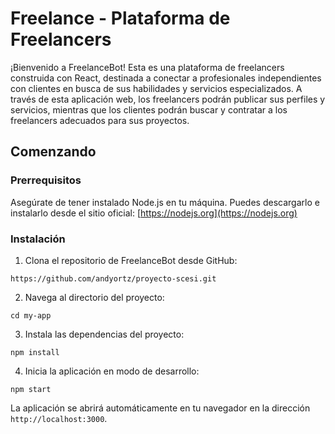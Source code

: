 # Freelance - Plataforma de Freelancers

¡Bienvenido a FreelanceBot! Esta es una plataforma de freelancers construida con React, destinada a conectar a profesionales independientes con clientes en busca de sus habilidades y servicios especializados. A través de esta aplicación web, los freelancers podrán publicar sus perfiles y servicios, mientras que los clientes podrán buscar y contratar a los freelancers adecuados para sus proyectos.

## Comenzando

### Prerrequisitos

Asegúrate de tener instalado Node.js en tu máquina. Puedes descargarlo e instalarlo desde el sitio oficial: [https://nodejs.org](https://nodejs.org)

### Instalación

1. Clona el repositorio de FreelanceBot desde GitHub:

```
https://github.com/andyortz/proyecto-scesi.git
```

2. Navega al directorio del proyecto:

```
cd my-app
```

3. Instala las dependencias del proyecto:

```
npm install
```

4. Inicia la aplicación en modo de desarrollo:

```
npm start
```

La aplicación se abrirá automáticamente en tu navegador en la dirección `http://localhost:3000`.


